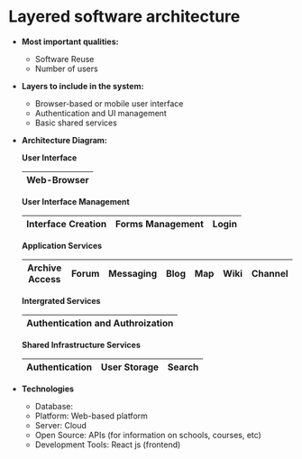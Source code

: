 # Layered software architecture

- **Most important qualities:** 
  - Software Reuse
  - Number of users

- **Layers to include in the system:** 
  - Browser-based or mobile user interface
  - Authentication and UI management
  - Basic shared services

- **Architecture Diagram:** 

  **User Interface**
    
    | Web-Browser |
    | :-: |
    
  **User Interface Management**
      
    | Interface Creation | Forms Management | Login | 
    | :-: | :-: | :-: | 
    
   **Application Services**
   
    | Archive Access | Forum | Messaging | Blog | Map | Wiki | Channel |
    | :-: | :-: | :-: | :-: | :-: | :-: | :-: | 
    
   **Intergrated Services**
   
    | Authentication and Authroization |
    | :-: |
    
   **Shared Infrastructure Services**
   
    | Authentication | User Storage | Search |
    | :-: | :-: | :-: |
   
   
- **Technologies** 
  - Database:
  - Platform: Web-based platform
  - Server: Cloud 
  - Open Source: APIs (for information on schools, courses, etc)
  - Development Tools: React js (frontend)
    
